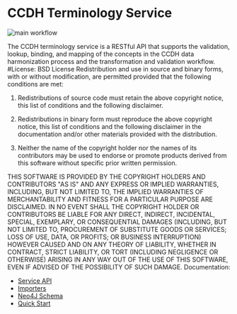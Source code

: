 # CCDH Terminology Service  

![main workflow](https://github.com/cancerDHC/ccdh-terminology-service/actions/workflows/main.yml/badge.svg)

The CCDH terminology service is a RESTful API that supports the validation, lookup, binding, and mapping of the concepts 
in the CCDH data harmonization process and the transformation and validation workflow.
#License:
BSD License
Redistribution and use in source and binary forms, with or without modification, are permitted provided that the following conditions are met:

1. Redistributions of source code must retain the above copyright notice, this list of conditions and the following disclaimer.

2. Redistributions in binary form must reproduce the above copyright notice, this list of conditions and the following disclaimer in the documentation and/or other materials provided with the distribution.

3. Neither the name of the copyright holder nor the names of its contributors may be used to endorse or promote products derived from this software without specific prior written permission.

THIS SOFTWARE IS PROVIDED BY THE COPYRIGHT HOLDERS AND CONTRIBUTORS "AS IS" AND ANY EXPRESS OR IMPLIED WARRANTIES, INCLUDING, BUT NOT LIMITED TO, THE IMPLIED WARRANTIES OF MERCHANTABILITY AND FITNESS FOR A PARTICULAR PURPOSE ARE DISCLAIMED. IN NO EVENT SHALL THE COPYRIGHT HOLDER OR CONTRIBUTORS BE LIABLE FOR ANY DIRECT, INDIRECT, INCIDENTAL, SPECIAL, EXEMPLARY, OR CONSEQUENTIAL DAMAGES (INCLUDING, BUT NOT LIMITED TO, PROCUREMENT OF SUBSTITUTE GOODS OR SERVICES; LOSS OF USE, DATA, OR PROFITS; OR BUSINESS INTERRUPTION) HOWEVER CAUSED AND ON ANY THEORY OF LIABILITY, WHETHER IN CONTRACT, STRICT LIABILITY, OR TORT (INCLUDING NEGLIGENCE OR OTHERWISE) ARISING IN ANY WAY OUT OF THE USE OF THIS SOFTWARE, EVEN IF ADVISED OF THE POSSIBILITY OF SUCH DAMAGE.
Documentation: 

* [Service API](./docs/rest_api.md)
* [Importers](./docs/importers.md)
* [Neo4J Schema](./docs/neo4j_schema.md)
* [Quick Start](./docs/quick_start.md)
